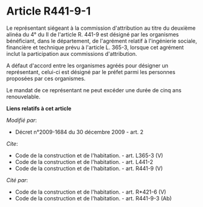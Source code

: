 # Article R441-9-1

Le représentant siégeant à la commission d'attribution au titre du deuxième alinéa du 4° du II de l'article R. 441-9 est
désigné par les organismes bénéficiant, dans le département, de l'agrément relatif à l'ingénierie sociale, financière et
technique prévu à l'article L. 365-3, lorsque cet agrément inclut la participation aux commissions d'attribution. 

A défaut d'accord entre les organismes agréés pour désigner un représentant, celui-ci est désigné par le préfet parmi les
personnes proposées par ces organismes. 

Le mandat de ce représentant ne peut excéder une durée de cinq ans renouvelable.

**Liens relatifs à cet article**

_Modifié par_:

  - Décret n°2009-1684 du 30 décembre 2009 - art. 2

_Cite_:

  - Code de la construction et de l'habitation. - art. L365-3 (V)
  - Code de la construction et de l'habitation. - art. L441-2
  - Code de la construction et de l'habitation. - art. R441-9 (V)

_Cité par_:

  - Code de la construction et de l'habitation. - art. R*421-6 (V)
  - Code de la construction et de l'habitation. - art. R441-9-3 (Ab)
